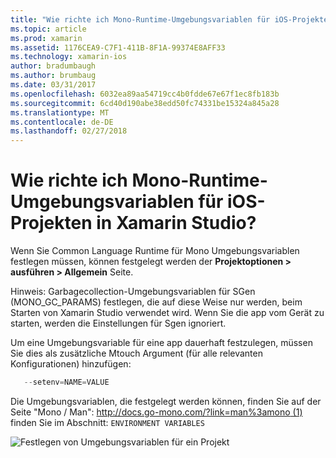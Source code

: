 ```yaml
---
title: "Wie richte ich Mono-Runtime-Umgebungsvariablen für iOS-Projekten in Xamarin Studio?"
ms.topic: article
ms.prod: xamarin
ms.assetid: 1176CEA9-C7F1-411B-8F1A-99374E8AFF33
ms.technology: xamarin-ios
author: bradumbaugh
ms.author: brumbaug
ms.date: 03/31/2017
ms.openlocfilehash: 6032ea89aa54719cc4b0fdde67e67f1ec8fb183b
ms.sourcegitcommit: 6cd40d190abe38edd50fc74331be15324a845a28
ms.translationtype: MT
ms.contentlocale: de-DE
ms.lasthandoff: 02/27/2018
---
```

# <a name="how-do-i-set-mono-runtime-environment-variables-for-ios-projects-in-xamarin-studio"></a>Wie richte ich Mono-Runtime-Umgebungsvariablen für iOS-Projekten in Xamarin Studio?

Wenn Sie Common Language Runtime für Mono Umgebungsvariablen festlegen müssen, können festgelegt werden der **Projektoptionen > ausführen > Allgemein** Seite.

Hinweis: Garbagecollection-Umgebungsvariablen für SGen (MONO\_GC\_PARAMS) festlegen, die auf diese Weise nur werden, beim Starten von Xamarin Studio verwendet wird. Wenn Sie die app vom Gerät zu starten, werden die Einstellungen für Sgen ignoriert. 

Um eine Umgebungsvariable für eine app dauerhaft festzulegen, müssen Sie dies als zusätzliche Mtouch Argument (für alle relevanten Konfigurationen) hinzufügen:

```csharp
   --setenv=NAME=VALUE
```

Die Umgebungsvariablen, die festgelegt werden können, finden Sie auf der Seite "Mono / Man": [http://docs.go-mono.com/?link=man%3amono (1)](http://docs.go-mono.com/?link=man%3amono(1)) finden Sie im Abschnitt: `ENVIRONMENT VARIABLES`

![](xs-mono-runtime-images/environment-variables.jpg "Festlegen von Umgebungsvariablen für ein Projekt")
